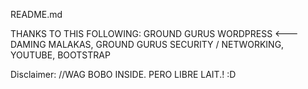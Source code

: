 README.md


 THANKS TO THIS FOLLOWING:
 GROUND GURUS WORDPRESS <--- DAMING MALAKAS,
 GROUND GURUS SECURITY / NETWORKING,
 YOUTUBE,
 BOOTSTRAP
 
 
 
 Disclaimer:
   //WAG BOBO INSIDE. PERO LIBRE LAIT.! :D

 















                                                                                                                      
